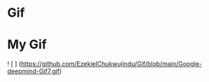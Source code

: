 # Gif
# My Gif
! [ ] (https://github.com/EzekielChukwujindu/Gif/blob/main/Google-deepmind-Gif7.gif)
